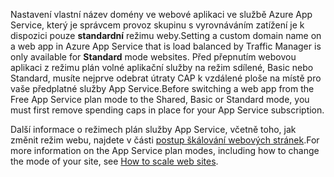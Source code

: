 <span data-ttu-id="bd6e9-101">Nastavení vlastní název domény ve webové aplikaci ve službě Azure App Service, který je správcem provoz skupinu s vyrovnáváním zatížení je k dispozici pouze **standardní** režimu weby.</span><span class="sxs-lookup"><span data-stu-id="bd6e9-101">Setting a custom domain name on a web app in Azure App Service that is load balanced by Traffic Manager is only available for **Standard** mode websites.</span></span> <span data-ttu-id="bd6e9-102">Před přepnutím webovou aplikaci z režimu plán volné aplikační služby na režim sdílené, Basic nebo Standard, musíte nejprve odebrat útraty CAP k vzdálené ploše na místě pro vaše předplatné služby App Service.</span><span class="sxs-lookup"><span data-stu-id="bd6e9-102">Before switching a web app from the Free App Service plan mode to the Shared, Basic or Standard mode, you must first remove spending caps in place for your App Service subscription.</span></span> 

<span data-ttu-id="bd6e9-103">Další informace o režimech plán služby App Service, včetně toho, jak změnit režim webu, najdete v části [postup škálování webových stránek](../articles/app-service-web/web-sites-scale.md).</span><span class="sxs-lookup"><span data-stu-id="bd6e9-103">For more information on the App Service plan modes, including how to change the mode of your site, see [How to scale web sites](../articles/app-service-web/web-sites-scale.md).</span></span>

